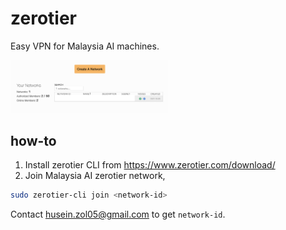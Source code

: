 # zerotier

Easy VPN for Malaysia AI machines.

<img src="zerotier.png" width="50%">

## how-to

1. Install zerotier CLI from https://www.zerotier.com/download/
2. Join Malaysia AI zerotier network,

```bash
sudo zerotier-cli join <network-id>
```

Contact husein.zol05@gmail.com to get `network-id`.
